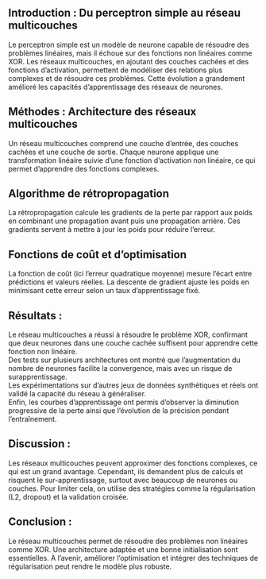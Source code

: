 ## Introduction : Du perceptron simple au réseau multicouches
Le perceptron simple est un modèle de neurone capable de résoudre des problèmes linéaires, mais il échoue sur des fonctions non linéaires comme XOR. Les réseaux multicouches, en ajoutant des couches cachées et des fonctions d’activation, permettent de modéliser des relations plus complexes et de résoudre ces problèmes. Cette évolution a grandement amélioré les capacités d’apprentissage des réseaux de neurones.
## Méthodes : Architecture des réseaux multicouches
Un réseau multicouches comprend une couche d’entrée, des couches cachées et une couche de sortie. Chaque neurone applique une transformation linéaire suivie d’une fonction d’activation non linéaire, ce qui permet d’apprendre des fonctions complexes.
## Algorithme de rétropropagation
La rétropropagation calcule les gradients de la perte par rapport aux poids en combinant une propagation avant puis une propagation arrière. Ces gradients servent à mettre à jour les poids pour réduire l’erreur.
## Fonctions de coût et d’optimisation
La fonction de coût (ici l’erreur quadratique moyenne) mesure l’écart entre prédictions et valeurs réelles. La descente de gradient ajuste les poids en minimisant cette erreur selon un taux d’apprentissage fixé.
## Résultats : 
Le réseau multicouches a réussi à résoudre le problème XOR, confirmant que deux neurones dans une couche cachée suffisent pour apprendre cette fonction non linéaire.  
Des tests sur plusieurs architectures ont montré que l’augmentation du nombre de neurones facilite la convergence, mais avec un risque de surapprentissage.  
Les expérimentations sur d’autres jeux de données synthétiques et réels ont validé la capacité du réseau à généraliser.  
Enfin, les courbes d’apprentissage ont permis d’observer la diminution progressive de la perte ainsi que l’évolution de la précision pendant l’entraînement.  
## Discussion : 
Les réseaux multicouches peuvent approximer des fonctions complexes, ce qui est un grand avantage. Cependant, ils demandent plus de calculs et risquent le sur-apprentissage, surtout avec beaucoup de neurones ou couches. Pour limiter cela, on utilise des stratégies comme la régularisation (L2, dropout) et la validation croisée.
## Conclusion : 
Le réseau multicouches permet de résoudre des problèmes non linéaires comme XOR. Une architecture adaptée et une bonne initialisation sont essentielles. À l’avenir, améliorer l’optimisation et intégrer des techniques de régularisation peut rendre le modèle plus robuste.
